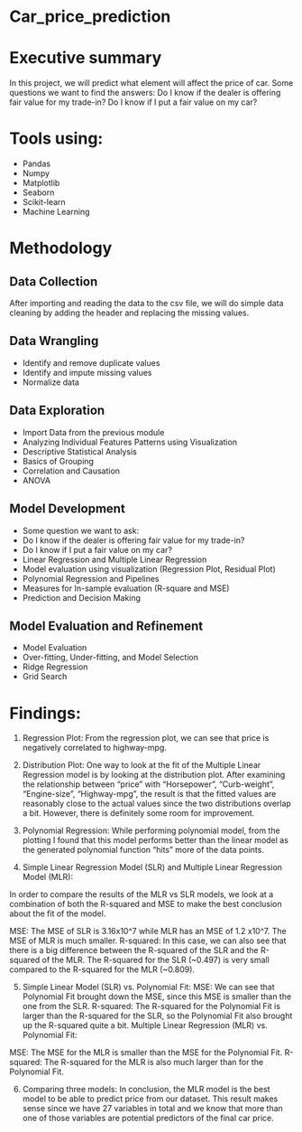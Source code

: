 # Car_price_prediction

# Executive summary
In this project, we will predict what element will affect the price of car. Some questions we want to find the answers:
Do I know if the dealer is offering fair value for my trade-in?
Do I know if I put a fair value on my car?

# Tools using:
- Pandas
- Numpy
- Matplotlib
- Seaborn
- Scikit-learn
- Machine Learning

# Methodology

## Data Collection

After importing and reading the data to the csv file, we will do simple data cleaning by adding the header and replacing the missing values. 

## Data Wrangling

- Identify and remove duplicate values
- Identify and impute missing values
- Normalize data

## Data Exploration
- Import Data from the previous module
- Analyzing Individual Features Patterns using Visualization
- Descriptive Statistical Analysis
- Basics of Grouping
- Correlation and Causation
- ANOVA

## Model Development
- Some question we want to ask:
- Do I know if the dealer is offering fair value for my trade-in?
- Do I know if I put a fair value on my car?
- Linear Regression and Multiple Linear Regression
- Model evaluation using visualization (Regression Plot, Residual Plot)
- Polynomial Regression and Pipelines
- Measures for In-sample evaluation (R-square and MSE)
- Prediction and Decision Making

## Model Evaluation and Refinement
- Model Evaluation
- Over-fitting, Under-fitting, and Model Selection
- Ridge Regression
- Grid Search

# Findings:

1. Regression Plot:
From the regression plot, we can see that price is negatively correlated to highway-mpg.

2. Distribution Plot:
One way to look at the fit of the Multiple Linear Regression model is by looking at the distribution plot. After examining the relationship between “price” with “Horsepower”, “Curb-weight”, “Engine-size”, “Highway-mpg”, the result is that the fitted values are reasonably close to the actual values since the two distributions overlap a bit. However, there is definitely some room for improvement.

3. Polynomial Regression:
While performing polynomial model, from the plotting I found that this model performs better than the linear model as the generated polynomial function “hits” more of the data points. 

4. Simple Linear Regression Model (SLR) and Multiple Linear Regression Model (MLR):

In order to compare the results of the MLR vs SLR models, we look at a combination of both the R-squared and MSE to make the best conclusion about the fit of the model.

MSE: The MSE of SLR is  3.16x10^7  while MLR has an MSE of 1.2 x10^7.  The MSE of MLR is much smaller.
R-squared: In this case, we can also see that there is a big difference between the R-squared of the SLR and the R-squared of the MLR. The R-squared for the SLR (~0.497) is very small compared to the R-squared for the MLR (~0.809).

5. Simple Linear Model (SLR) vs. Polynomial Fit:
MSE: We can see that Polynomial Fit brought down the MSE, since this MSE is smaller than the one from the SLR.
R-squared: The R-squared for the Polynomial Fit is larger than the R-squared for the SLR, so the Polynomial Fit also brought up the R-squared quite a bit.
Multiple Linear Regression (MLR) vs. Polynomial Fit:

MSE: The MSE for the MLR is smaller than the MSE for the Polynomial Fit.
R-squared: The R-squared for the MLR is also much larger than for the Polynomial Fit.

6. Comparing three models:
	In conclusion, the MLR model is the best model to be able to predict price from our dataset. This result makes sense since we have 27 variables in total and we know that more than one of those variables are potential predictors of the final car price. 


